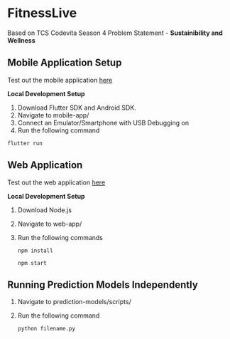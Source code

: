 # FitnessLive

Based on TCS Codevita Season 4 Problem Statement - **Sustainibility and Wellness**

## Mobile Application Setup

Test out the mobile application <a href='https://drive.google.com/file/d/11r8nnBQGYHxGQMUbggepR-sbvWJnalV_/view?usp=sharing'>here</a>

**Local Development Setup**

1. Download Flutter SDK and Android SDK.
2. Navigate to mobile-app/
3. Connect an Emulator/Smartphone with USB Debugging on
4. Run the following command

```
flutter run
```

## Web Application

Test out the web application <a href='https://fitness-live-web.herokuapp.com/'>here</a>

**Local Development Setup**

1. Download Node.js
2. Navigate to web-app/
3. Run the following commands

   ```
   npm install
   ```

   ```
   npm start
   ```

## Running Prediction Models Independently

1. Navigate to prediction-models/scripts/
2. Run the following command

   ```
   python filename.py
   ```
